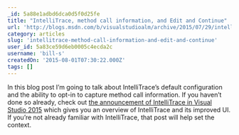 ```yaml
---
_id: 5a88e1adbd6dca0d5f0d25fe
title: "IntelliTrace, method call information, and Edit and Continue"
url: 'http://blogs.msdn.com/b/visualstudioalm/archive/2015/07/29/intellitrace-method-call-information-and-edit-and-continue.aspx'
category: articles
slug: 'intellitrace-method-call-information-and-edit-and-continue'
user_id: 5a83ce59d6eb0005c4ecda2c
username: 'bill-s'
createdOn: '2015-08-01T07:30:22.000Z'
tags: []
---
```


In this blog post I’m going to talk about IntelliTrace’s default configuration and the ability to opt-in to capture method call information. If you haven’t done so already, check out <a href="http://blogs.msdn.com/b/visualstudioalm/archive/2015/01/16/intellitrace-in-visual-studio-ultimate-2015.aspx">the announcement of IntelliTrace in Visual Studio 2015</a> which gives you an overview of IntelliTrace and its improved UI. If you’re not already familiar with IntelliTrace, that post will help set the context.
